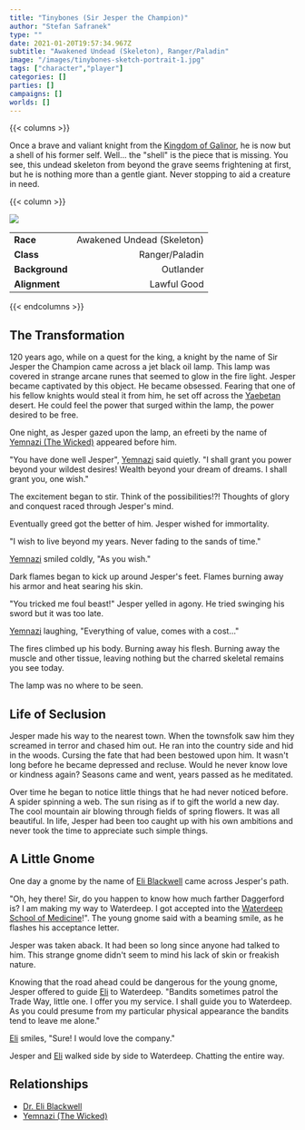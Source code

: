 ```yaml
---
title: "Tinybones (Sir Jesper the Champion)"
author: "Stefan Safranek"
type: ""
date: 2021-01-20T19:57:34.967Z
subtitle: "Awakened Undead (Skeleton), Ranger/Paladin"
image: "/images/tinybones-sketch-portrait-1.jpg"
tags: ["character","player"]
categories: []
parties: []
campaigns: []
worlds: []
---
```


{{< columns >}}

Once a brave and valiant knight from the [Kingdom of Galinor](/places/galinor), he is now but a shell of his former self. Well... the "shell" is the piece that is missing. You see, this undead skeleton from beyond the grave seems frightening at first, but he is nothing more than a gentle giant. Never stopping to aid a creature in need.

{{< column >}}

<div class="description-table">

<img src="/images/tinybones-sketch-1.jpg" class="portrait">

|                   |                            |
| ----------------- | --------------------------:|
| <b>Race</b>       | Awakened Undead (Skeleton) |
| <b>Class</b>      | Ranger/Paladin             |
| <b>Background</b> | Outlander                  |
| <b>Alignment</b>  | Lawful Good                |

</div>

{{< endcolumns >}}


## The Transformation

120 years ago, while on a quest for the king, a knight by the name of Sir Jesper the Champion came across a jet black oil lamp. This lamp was covered in strange arcane runes that seemed to glow in the fire light. Jesper became captivated by this object. He became obsessed. Fearing that one of his fellow knights would steal it from him, he set off across the [Yaebetan](/places/yaebet) desert. He could feel the power that surged within the lamp, the power desired to be free.

One night, as Jesper gazed upon the lamp, an efreeti by the name of [Yemnazi (The Wicked)](/characters/yemnazi-the-wicked) appeared before him.

"You have done well Jesper", [Yemnazi](/characters/yemnazi-the-wicked) said quietly. "I shall grant you power beyond your wildest desires! Wealth beyond your dream of dreams. I shall grant you, one wish."

The excitement began to stir. Think of the possibilities!?! Thoughts of glory and conquest raced through Jesper's mind.

Eventually greed got the better of him. Jesper wished for immortality.

"I wish to live beyond my years. Never fading to the sands of time."

[Yemnazi](/characters/yemnazi-the-wicked) smiled coldly, "As you wish."

Dark flames began to kick up around Jesper's feet. Flames burning away his armor and heat searing his skin.

"You tricked me foul beast!" Jesper yelled in agony. He tried swinging his sword but it was too late.

[Yemnazi](/characters/yemnazi-the-wicked) laughing, "Everything of value, comes with a cost..."

The fires climbed up his body. Burning away his flesh. Burning away the muscle and other tissue, leaving nothing but the charred skeletal remains you see today.

The lamp was no where to be seen.


## Life of Seclusion

Jesper made his way to the nearest town. When the townsfolk saw him they screamed in terror and chased him out. He ran into the country side and hid in the woods. Cursing the fate that had been bestowed upon him. It wasn't long before he became depressed and recluse. Would he never know love or kindness again? Seasons came and went, years passed as he meditated.

Over time he began to notice little things that he had never noticed before. A spider spinning a web. The sun rising as if to gift the world a new day. The cool mountain air blowing through fields of spring flowers. It was all beautiful. In life, Jesper had been too caught up with his own ambitions and never took the time to appreciate such simple things.


## A Little Gnome

One day a gnome by the name of [Eli Blackwell](/characters/eli-blackwell) came across Jesper's path.

"Oh, hey there! Sir, do you happen to know how much farther Daggerford is? I am making my way to Waterdeep. I got accepted into the [Waterdeep School of Medicine](TODO)!". The young gnome said with a beaming smile, as he flashes his acceptance letter.

Jesper was taken aback. It had been so long since anyone had talked to him. This strange gnome didn't seem to mind his lack of skin or freakish nature.

Knowing that the road ahead could be dangerous for the young gnome, Jesper offered to guide [Eli](/characters/eli-blackwell) to Waterdeep. "Bandits sometimes patrol the Trade Way, little one. I offer you my service. I shall guide you to Waterdeep. As you could presume from my particular physical appearance the bandits tend to leave me alone."

[Eli](/characters/eli-blackwell) smiles, "Sure! I would love the company."

Jesper and [Eli](/characters/eli-blackwell) walked side by side to Waterdeep. Chatting the entire way.





## Relationships

 - [Dr. Eli Blackwell](/characters/eli-blackwell)
 - [Yemnazi (The Wicked)](/characters/yemnazi-the-wicked)
